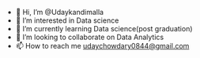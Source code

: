 - 👋 Hi, I’m @Udaykandimalla
- 👀 I’m interested in Data science
- 🌱 I’m currently learning Data science(post graduation)
- 💞️ I’m looking to collaborate on Data Analytics
- 📫 How to reach me udaychowdary0844@gmail.com

<!---
Udaykandimalla/Udaykandimalla is a ✨ special ✨ repository because its `README.md` (this file) appears on your GitHub profile.
You can click the Preview link to take a look at your changes.
--->
